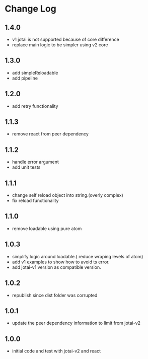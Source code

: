 # Change Log

## 1.4.0

- v1 jotai is not supported because of core difference
- replace main logic to be simpler using v2 core

## 1.3.0

- add simpleReloadable
- add pipeline

## 1.2.0

- add retry functionality

## 1.1.3

- remove react from peer dependency

## 1.1.2

- handle error argument
- add unit tests

## 1.1.1

- change self reload object into string.(overly complex)
- fix reload functionality

## 1.1.0

- remove loadable using pure atom

## 1.0.3

- simplify logic around loadable.( reduce wraping levels of atom)
- add v1 examples to show how to avoid ts error.
- add jotai-v1 version as compatible version.

## 1.0.2

- republish since dist folder was corrupted

## 1.0.1

- update the peer dependency information to limit from jotai-v2

## 1.0.0

- initial code and test with jotai-v2 and react
